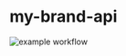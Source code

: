 # my-brand-api

![example workflow](http://github.com/blandri/brandapi/actions/workflows/node.js.yml/badge.svg)
